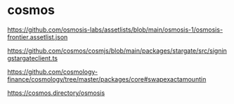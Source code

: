 # cosmos

https://github.com/osmosis-labs/assetlists/blob/main/osmosis-1/osmosis-frontier.assetlist.json

https://github.com/cosmos/cosmjs/blob/main/packages/stargate/src/signingstargateclient.ts

https://github.com/cosmology-finance/cosmology/tree/master/packages/core#swapexactamountin

https://cosmos.directory/osmosis
